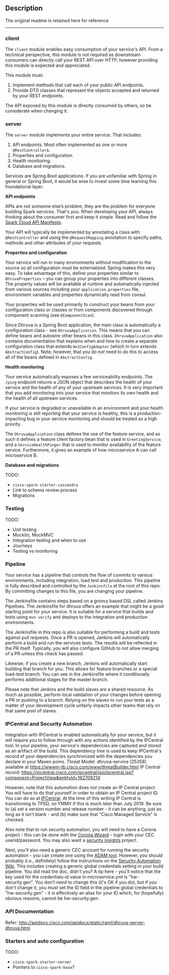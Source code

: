 ## Description

The original readme is retained here for reference

---

### client

The `client` module enables easy consumption of your service's API. From a technical perspective, this module is not required as downstream consumers can directly call your REST API over HTTP, however providing this module is expected and appreciated.

This module must:

1. Implement methods that call each of your public API endpoints.
2. Provide DTO classes that represent the objects accepted and returned by your REST endpoints.

The API exposed by this module is directly consumed by others, so be considerate when changing it.

### server

The `server` module implements your entire service. That includes:

1. API endpoints. Most often implemented as one or more `@RestController`s.
2. Properties and configuration.
3. Health monitoring.
4. Database and migrations.

Services are Spring Boot applications. If you are unfamiliar with Spring in general or Spring Boot, it would be wise to invest some time learning this foundational layer.

**API endpoints**

APIs are not someone else’s problem, they are the problem for everyone building Spark services. That's you. When developing your API, always thinking about the consumer first and keep it simple. Read and follow the [Spark Cloud API Manifesto](https://wiki.cisco.com/display/S4D/Spark+Cloud+API+Manifesto).

Your API will typically be implemented by annotating a class with `@RestController` and using the `@RequestMapping` annotation to specify paths, methods and other attributes of your requests.

**Properties and configuration**

Your service will run in many environments without modification to the source so all configuration must be externalized. Spring makes this very easy. To take advantage of this, define your properties similar to `DhruvaProperties` – you can group your properties into different classes. The property values will be available at runtime and automatically injected from various sources including your `application.properties` file, environment variables and properties dynamically read from consul.

Your properties will be used primarily to construct your beans from your configuration class or classes or from components discovered through component scanning (see `@ComponentScan`).

Since Dhruva is a Spring Boot application, the main class is automatically a configuration class - see `DhruvaApplication`. This means that you can define beans and autowire other beans in this class. `DhruvaApplication` also contains documentation that explains when and how to create a separate configuration class that extends `Wx2ConfigAdapter` (which in turn extends `AbstractConfig`). Note, however, that you do *not* need to do this to access all of the beans defined in `AbstractConfig`.

**Health monitoring**

Your service automatically exposes a few serviceability endpoints. The `/ping` endpoint returns a JSON object that describes the health of your service and the health of any of your upstream services. It is very important that you add monitoring into your service that monitors its own health and the health of all upstream services.

If your service is degraded or unavailable in an environment and your health monitoring is still reporting that your service is healthy, this is a production-impacting bug in your service monitoring and should be treated as a high priority.

The `DhruvaApplication` class defines the use of the feature service, and as such it defines a feature client factory bean that is used in `GreetingService`, and a `ServiceHealthPinger` that is used to monitor availability of the feature service. Furthermore, it gives an example of how microservice A can call microservice B.

**Database and migrations**

TODO:

* `cisco-spark-starter-cassandra`
* Link to schema review process
* Migrations

### Testing

TODO:

* Unit testing
* Mockito, MockMVC
* Integration testing and when to use
* Journeys
* Testing vs monitoring

### Pipeline

Your service has a pipeline that controls the flow of commits to various environments, including integration, load test and production. This pipeline is fully described and controlled by the `Jenkinsfile` at the root of this repo. By committing changes to this file, you are changing your pipeline.

The Jenkinsfile contains steps based on a groovy based DSL called Jenkins Pipelines. The Jenkinsfile for dhruva offers an example that might be a good starting point for your service. It is suitable for a service that builds and tests using `mvn verify` and deploys to the integration and production environments.

The Jenkinsfile in this repo is also suitable for performing a build and tests against pull requests. Once a PR is opened, Jenkins will automatically perform a build and run the services tests. The results will be reflected in the PR itself. Typically, you will also configure GitHub to not allow merging of a PR unless this check has passed.

Likewise, if you create a new branch, Jenkins will automatically start building that branch for you. This allows for feature branches or a special load-test branch. You can see in the Jenkinsfile where it conditionally performs additional stages for the master branch.

Please note that Jenkins and the build slaves are a shared resource. As much as possible, perform local validation of your changes before opening a PR or pushing to a branch. Relying on the slaves to run your tests as a matter of your development cycle unfairly impacts other teams that rely on that same pool of slaves. 

### IPCentral and Security Automation

Integration with IPCentral is enabled automatically for your service, but it will require you to follow through with any actions identified by the IPCentral tool. In your pipeline, your service's dependencies are captured and stored as an artifact of the build. This dependency tree is used to keep IPCentral's record of your dependencies synchronized with the dependencies you declare in your Maven poms.
Threat Model: dhruva-service (25358) available at https://wwwin-tb.cisco.com/www/threatBuilder.html
IP Central record: https://ipcentral.cisco.com/ipcentral/jsp/ipcentral.jsp?component=ProjectView&entityId=192709214

However, note that this automation does *not* create an IP Central project. You will have to do that yourself in order to obtain an IP Central project ID. You can do so at [IPCentral](https://ipcentral.cisco.com/ipcentral/jsp/ipcentral.jsp). At the time of this writing IP Central is transitioning to TPSD, so YMMV if this 
is much later than July 2019. Be sure to (a) set a version number and release number - it can be anything, just as long as it isn't blank - and (b) make sure that "Cisco Managed Service" is checked. 

Also note that to run security automation, you will need to have a Corona project - this can be done with the [Corona Wizard](https://corona.cisco.com/wizard.html) - login with your CEC userid/password. You may also want a [security insights](https://wwwin-si.cisco.com/) project.

Next, you'll also need a generic CEC account for running the security automation - you can create one using the [ADAM tool](http://adam.cisco.com/). However, you should probably (i.e., definitely) follow the instructions on the [Security Automation Wiki](https://confluence-eng-gpk2.cisco.com/conf/display/WBXT/Automation). This includes creating a generic global credentials setting in your build pipeline. You did read the doc, didn't you?
A tip here - you'll notice that the key used for the credentials-id value in microservice.yml is "hw-security.gen". You don't *need* to change this (it's OK if you do), but if you don't change it, you must set the ID field in the pipeline global credentials to "hw-security.gen" - it is effectively an alias for your ID which, for (hopefully) obvious reasons, cannot be hw-security.gen. 



### API Documentation
Refer: http://apidocs.cisco.com/apidocs/static/raml/dhruva-server-dhruva.html

### Starters and auto configuration
 
TODO:

* `cisco-spark-starter-server`
* Pointers to `cisco-spark-base`?

